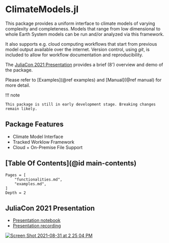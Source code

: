 # ClimateModels.jl

This package provides a uniform interface to climate models of varying complexity and completeness. Models that range from low dimensional to whole Earth System models can be run and/or analyzed via this framework. 

It also supports e.g. cloud computing workflows that start from previous model output available over the internet. Version control, using _git_, is included to allow for workflow documentation and reproducibility.

The [JuliaCon 2021 Presentation](@ref) provides a brief (8') overview and demo of the package.

Please refer to [Examples](@ref examples) and [Manual](@ref manual)  for more detail. 

!!! note

    This package is still in early development stage. Breaking changes remain likely.
    
## Package Features

- Climate Model Interface
- Tracked Worklow Framework
- Cloud + On-Premise File Support

## [Table Of Contents](@id main-contents)

```@contents
Pages = [
    "functionalities.md",
    "examples.md",
]
Depth = 2
```

## JuliaCon 2021 Presentation

- [Presentation notebook](ClimateModelsJuliaCon2021.html)
- [Presentation recording](https://youtu.be/XR5hKCja0uw)

[![Screen Shot 2021-08-31 at 2 25 04 PM](https://user-images.githubusercontent.com/20276764/131556274-48f3df13-0608-4cd0-acf9-c3e29894a32c.png)](https://youtu.be/XR5hKCja0uw)
